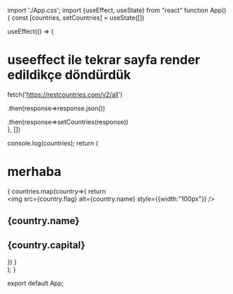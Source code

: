 
import './App.css';
import {useEffect, useState} from "react"
function App() {
const [countries, setCountries] = useState([])

useEffect(() => {
 # useeffect ile tekrar sayfa render edildikçe döndürdük 
 
<!--  # fetch ile api aldık -->
fetch('https://restcountries.com/v2/all')
<!--  # then ile bir response aldık ve bunun tipini json() yaptık -->
.then(response=>response.json())
<!--  # then ile bir response aldık ve bunun tipini json() yaptık gelen responsu setCountries fonsiyonuna atadık  -->
.then(response=>setCountries(response))  
}, [])

console.log(countries);
  return (
    <div className="App">
     <h1>merhaba</h1>
     <!-- gelen parametremiz olan countries i map ile yazdırdık -->
     {
      countries.map(country=>{
        return <div key={country.name} >
          <img src={country.flag} alt={country.name}  style={{width:"100px"}} />
          <h2>{country.name} </h2>
          <h2>{country.capital}  </h2>
        </div>
      })
     }
    </div>
  );
}

export default App;
